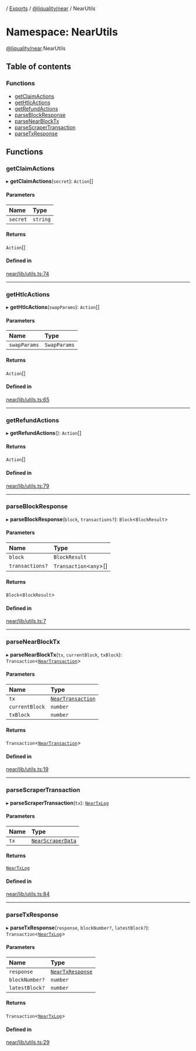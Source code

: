 [](../README.md) / [Exports](../modules.md) / [@liquality/near](liquality_near.md) / NearUtils

# Namespace: NearUtils

[@liquality/near](liquality_near.md).NearUtils

## Table of contents

### Functions

- [getClaimActions](liquality_near.NearUtils.md#getclaimactions)
- [getHtlcActions](liquality_near.NearUtils.md#gethtlcactions)
- [getRefundActions](liquality_near.NearUtils.md#getrefundactions)
- [parseBlockResponse](liquality_near.NearUtils.md#parseblockresponse)
- [parseNearBlockTx](liquality_near.NearUtils.md#parsenearblocktx)
- [parseScraperTransaction](liquality_near.NearUtils.md#parsescrapertransaction)
- [parseTxResponse](liquality_near.NearUtils.md#parsetxresponse)

## Functions

### getClaimActions

▸ **getClaimActions**(`secret`): `Action`[]

#### Parameters

| Name | Type |
| :------ | :------ |
| `secret` | `string` |

#### Returns

`Action`[]

#### Defined in

[near/lib/utils.ts:74](https://github.com/liquality/chainabstractionlayer/blob/c190aa67/packages/near/lib/utils.ts#L74)

___

### getHtlcActions

▸ **getHtlcActions**(`swapParams`): `Action`[]

#### Parameters

| Name | Type |
| :------ | :------ |
| `swapParams` | `SwapParams` |

#### Returns

`Action`[]

#### Defined in

[near/lib/utils.ts:65](https://github.com/liquality/chainabstractionlayer/blob/c190aa67/packages/near/lib/utils.ts#L65)

___

### getRefundActions

▸ **getRefundActions**(): `Action`[]

#### Returns

`Action`[]

#### Defined in

[near/lib/utils.ts:79](https://github.com/liquality/chainabstractionlayer/blob/c190aa67/packages/near/lib/utils.ts#L79)

___

### parseBlockResponse

▸ **parseBlockResponse**(`block`, `transactions?`): `Block`<`BlockResult`\>

#### Parameters

| Name | Type |
| :------ | :------ |
| `block` | `BlockResult` |
| `transactions?` | `Transaction`<`any`\>[] |

#### Returns

`Block`<`BlockResult`\>

#### Defined in

[near/lib/utils.ts:7](https://github.com/liquality/chainabstractionlayer/blob/c190aa67/packages/near/lib/utils.ts#L7)

___

### parseNearBlockTx

▸ **parseNearBlockTx**(`tx`, `currentBlock`, `txBlock`): `Transaction`<[`NearTransaction`](../interfaces/liquality_near.NearTypes.NearTransaction.md)\>

#### Parameters

| Name | Type |
| :------ | :------ |
| `tx` | [`NearTransaction`](../interfaces/liquality_near.NearTypes.NearTransaction.md) |
| `currentBlock` | `number` |
| `txBlock` | `number` |

#### Returns

`Transaction`<[`NearTransaction`](../interfaces/liquality_near.NearTypes.NearTransaction.md)\>

#### Defined in

[near/lib/utils.ts:19](https://github.com/liquality/chainabstractionlayer/blob/c190aa67/packages/near/lib/utils.ts#L19)

___

### parseScraperTransaction

▸ **parseScraperTransaction**(`tx`): [`NearTxLog`](../interfaces/liquality_near.NearTypes.NearTxLog.md)

#### Parameters

| Name | Type |
| :------ | :------ |
| `tx` | [`NearScraperData`](../interfaces/liquality_near.NearTypes.NearScraperData.md) |

#### Returns

[`NearTxLog`](../interfaces/liquality_near.NearTypes.NearTxLog.md)

#### Defined in

[near/lib/utils.ts:84](https://github.com/liquality/chainabstractionlayer/blob/c190aa67/packages/near/lib/utils.ts#L84)

___

### parseTxResponse

▸ **parseTxResponse**(`response`, `blockNumber?`, `latestBlock?`): `Transaction`<[`NearTxLog`](../interfaces/liquality_near.NearTypes.NearTxLog.md)\>

#### Parameters

| Name | Type |
| :------ | :------ |
| `response` | [`NearTxResponse`](../interfaces/liquality_near.NearTypes.NearTxResponse.md) |
| `blockNumber?` | `number` |
| `latestBlock?` | `number` |

#### Returns

`Transaction`<[`NearTxLog`](../interfaces/liquality_near.NearTypes.NearTxLog.md)\>

#### Defined in

[near/lib/utils.ts:29](https://github.com/liquality/chainabstractionlayer/blob/c190aa67/packages/near/lib/utils.ts#L29)

